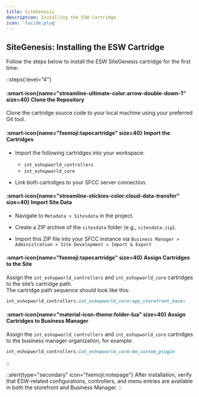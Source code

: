 ```yaml
---
title: SiteGenesis
description: Installing the ESW Cartridge
icon: 'lucide:plug'
---
```


## SiteGenesis: Installing the ESW Cartridge

Follow the steps below to install the ESW SiteGenesis cartridge for the first time:

::steps{:level="4"}
  #### :smart-icon{name="streamline-ultimate-color:arrow-double-down-1" size=40}  Clone the Repository

  Clone the cartridge source code to your local machine using your preferred Git tool.


  #### :smart-icon{name="fxemoji:tapecartridge" size=40}  Import the Cartridges
  
  - Import the following cartridges into your workspace:
  
    - `int_eshopworld_controllers`
    - `int_eshopworld_core`
  
  - Link both cartridges to your SFCC server connection.

  #### :smart-icon{name="streamline-stickies-color:cloud-data-transfer" size=40}  Import Site Data

  - Navigate to `Metadata > Sitesdata` in the project.

  - Create a ZIP archive of the `sitesdata` folder (e.g., `sitesdata.zip`).

  - Import this ZIP file into your SFCC instance via `Business Manager > Administration > Site Development > Import & Export`


  #### :smart-icon{name="fxemoji:tapecartridge" size=40} Assign Cartridges to the Site

  Assign the `int_eshopworld_controllers` and `int_eshopworld_core` cartridges to the site’s cartridge path. <br>
  The cartridge path sequence should look like this:

  ```rb
  int_eshopworld_controllers:int_eshopworld_core:app_storefront_base:
  ```

  #### :smart-icon{name="material-icon-theme:folder-lua" size=40} Assign Cartridges to Business Manager

  Assign the `int_eshopworld_controllers` and `int_eshopworld_core` cartridges to the business manager organization, for example:

  ```rb
  int_eshopworld_controllers:int_eshopworld_core:bm_custom_plugin
  ```
::

::alert{type="secondary" icon="fxemoji:notepage"}
 After installation, verify that ESW-related configurations, controllers, and menu entries are available in both the storefront and Business Manager.
::